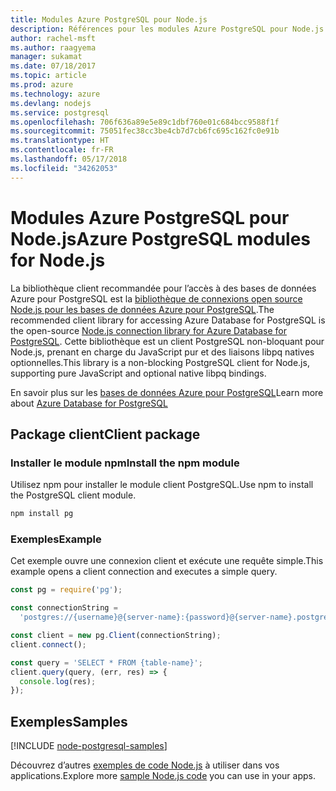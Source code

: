 ```yaml
---
title: Modules Azure PostgreSQL pour Node.js
description: Références pour les modules Azure PostgreSQL pour Node.js
author: rachel-msft
ms.author: raagyema
manager: sukamat
ms.date: 07/18/2017
ms.topic: article
ms.prod: azure
ms.technology: azure
ms.devlang: nodejs
ms.service: postgresql
ms.openlocfilehash: 706f636a89e5e89c1dbf760e01c684bcc9588f1f
ms.sourcegitcommit: 75051fec38cc3be4cb7d7cb6fc695c162fc0e91b
ms.translationtype: HT
ms.contentlocale: fr-FR
ms.lasthandoff: 05/17/2018
ms.locfileid: "34262053"
---
```

# <a name="azure-postgresql-modules-for-nodejs"></a><span data-ttu-id="9f884-103">Modules Azure PostgreSQL pour Node.js</span><span class="sxs-lookup"><span data-stu-id="9f884-103">Azure PostgreSQL modules for Node.js</span></span>

<span data-ttu-id="9f884-104">La bibliothèque client recommandée pour l’accès à des bases de données Azure pour PostgreSQL est la [bibliothèque de connexions open source Node.js pour les bases de données Azure pour PostgreSQL](https://www.npmjs.com/package/pg).</span><span class="sxs-lookup"><span data-stu-id="9f884-104">The recommended client library for accessing Azure Database for PostgreSQL is the open-source [Node.js connection library for Azure Database for PostgreSQL](https://www.npmjs.com/package/pg).</span></span> <span data-ttu-id="9f884-105">Cette bibliothèque est un client PostgreSQL non-bloquant pour Node.js, prenant en charge du JavaScript pur et des liaisons libpq natives optionnelles.</span><span class="sxs-lookup"><span data-stu-id="9f884-105">This library is a non-blocking PostgreSQL client for Node.js, supporting pure JavaScript and optional native libpq bindings.</span></span>

<span data-ttu-id="9f884-106">En savoir plus sur les [bases de données Azure pour PostgreSQL](https://docs.microsoft.com/azure/postgresql/)</span><span class="sxs-lookup"><span data-stu-id="9f884-106">Learn more about [Azure Database for PostgreSQL](https://docs.microsoft.com/azure/postgresql/)</span></span>

## <a name="client-package"></a><span data-ttu-id="9f884-107">Package client</span><span class="sxs-lookup"><span data-stu-id="9f884-107">Client package</span></span>

### <a name="install-the-npm-module"></a><span data-ttu-id="9f884-108">Installer le module npm</span><span class="sxs-lookup"><span data-stu-id="9f884-108">Install the npm module</span></span>

<span data-ttu-id="9f884-109">Utilisez npm pour installer le module client PostgreSQL.</span><span class="sxs-lookup"><span data-stu-id="9f884-109">Use npm to install the PostgreSQL client module.</span></span>

```bash
npm install pg
```   

### <a name="example"></a><span data-ttu-id="9f884-110">Exemples</span><span class="sxs-lookup"><span data-stu-id="9f884-110">Example</span></span>

<span data-ttu-id="9f884-111">Cet exemple ouvre une connexion client et exécute une requête simple.</span><span class="sxs-lookup"><span data-stu-id="9f884-111">This example opens a client connection and executes a simple query.</span></span>

```javascript
const pg = require('pg');

const connectionString =
  'postgres://{username}@{server-name}:{password}@{server-name}.postgres.database.azure.com:5432/{database-name}?ssl=true';

const client = new pg.Client(connectionString);
client.connect();

const query = 'SELECT * FROM {table-name}';
client.query(query, (err, res) => {
  console.log(res);
});
```

## <a name="samples"></a><span data-ttu-id="9f884-112">Exemples</span><span class="sxs-lookup"><span data-stu-id="9f884-112">Samples</span></span>

[!INCLUDE [node-postgresql-samples](../docs-ref-conceptual/includes/postgresql-samples.md)]

<span data-ttu-id="9f884-113">Découvrez d’autres [exemples de code Node.js](https://azure.microsoft.com/resources/samples/?platform=nodejs) à utiliser dans vos applications.</span><span class="sxs-lookup"><span data-stu-id="9f884-113">Explore more [sample Node.js code](https://azure.microsoft.com/resources/samples/?platform=nodejs) you can use in your apps.</span></span>

